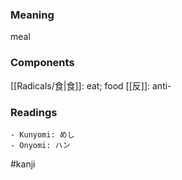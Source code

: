 ### Meaning

meal

### Components

[[Radicals/食|食]]: eat; food [[反]]: anti-

### Readings

```
- Kunyomi: めし
- Onyomi: ハン
```

#kanji